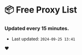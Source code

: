 # :package: Free Proxy List
### Updated every 15 minutes.

- Last updated: `2024-09-25 13:41`

:heart:
